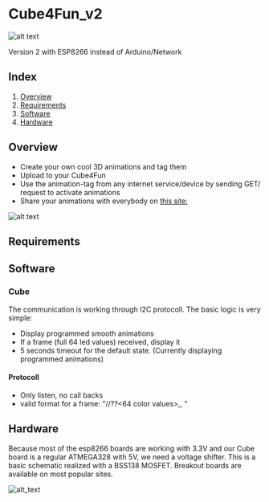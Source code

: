 # Cube4Fun_v2
![alt text][logo]

Version 2 with ESP8266 instead of Arduino/Network

## Index
 1. [Overview](#overview)
 2. [Requirements](#requirements)
 3. [Software](##software)
 4. [Hardware](##hardware)

## Overview
* Create your own cool 3D animations and tag them
* Upload to your Cube4Fun
* Use the animation-tag from any internet service/device by sending GET/  request to activate animations
* Share your animations with everybody on [this site:](http://www.cube4fun.net)

![alt text][overviewIMG1]

## Requirements

## Software

### Cube
The communication is working through I2C protocoll. The basic logic is very simple:
* Display programmed smooth animations
* If a frame (full 64 led values) received, display it
* 5 seconds timeout for the default state. (Currently displaying programmed animations) 

#### Protocoll
* Only listen, no call backs
* valid format for a frame: "//??<64 color values>,,  "

## Hardware
Because most of the esp8266 boards are working with 3.3V and our Cube board is a regular ATMEGA328 with 5V, we need a voltage shifter. This is a basic schematic realized with a BSS138 MOSFET. Breakout boards are available on most popular sites. 

![alt_text][schematic1] 


[logo]: http://cube4fun.net/images/Cube6-128j.png "Logo"
[overviewIMG1]: http://cube4fun.net/images/Overview-Pic2.png "Overview"
[schematic1]: https://github.com/workinghard/Cube4Fun_v2/blob/master/img/Cube4Fun_Schematic.png "Schematic1"
